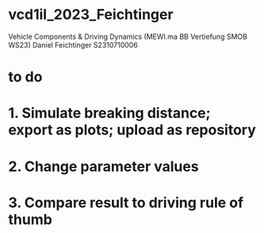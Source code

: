 # vcd1il_2023_Feichtinger
Vehicle Components & Driving Dynamics (MEWI.ma BB Vertiefung SMOB WS23)
Daniel Feichtinger
S2310710006 

# to do
# 1. Simulate breaking distance; export as plots; upload as repository
# 2. Change parameter values
# 3. Compare result to driving rule of thumb